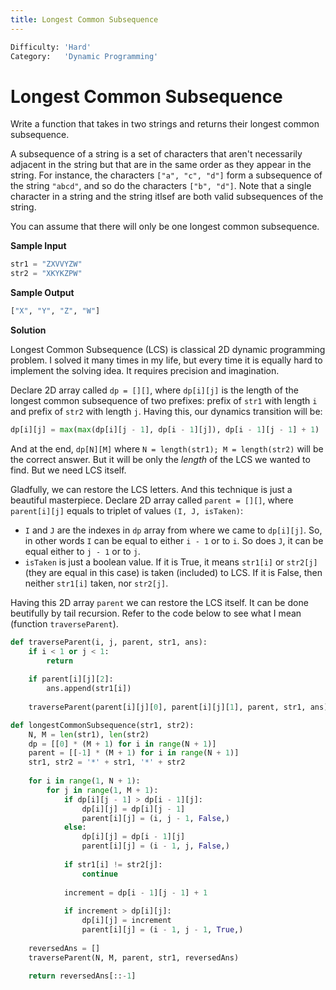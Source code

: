 ```yaml
---
title: Longest Common Subsequence
---
```


```python
Difficulty: 'Hard'
Category:   'Dynamic Programming'
```

# Longest Common Subsequence
Write a function that takes in two strings and returns their longest common subsequence.

A subsequence of a string is a set of characters that aren't necessarily adjacent in the string but that are in the same order as they appear in the string. For instance, the characters `["a", "c", "d"]` form a subsequence of the string `"abcd"`, and so do the characters `["b", "d"]`. Note that a single character in a string and the string itlsef are both valid subsequences of the string.

You can assume that there will only be one longest common subsequence. 

**Sample Input**
```python
str1 = "ZXVVYZW"
str2 = "XKYKZPW"
```

**Sample Output**
```python
["X", "Y", "Z", "W"]
```

**Solution**

Longest Common Subsequence (LCS) is classical 2D dynamic programming problem. I solved it many times in my life, but every time it is equally hard to implement the solving idea. It requires precision and imagination. 

Declare 2D array called `dp = [][]`, where `dp[i][j]` is the length of the longest common subsequence of two prefixes: prefix of `str1` with length `i` and prefix of `str2` with length `j`. Having this, our dynamics transition will be:
```python
dp[i][j] = max(max(dp[i][j - 1], dp[i - 1][j]), dp[i - 1][j - 1] + 1)
```
And at the end, `dp[N][M]` where `N = length(str1); M = length(str2)` will be the correct answer. But it will be only the *length* of the LCS we wanted to find. But we need LCS itself.

Gladfully, we can restore the LCS letters. And this technique is just a beautiful masterpiece. Declare 2D array called `parent = [][]`, where `parent[i][j]` equals to triplet of values `(I, J, isTaken)`:
* `I` and `J` are the indexes in `dp` array from where we came to `dp[i][j]`. So, in other words `I` can be equal to either `i - 1` or to `i`. So does `J`, it can be equal either to `j - 1` or to `j`.
* `isTaken` is just a boolean value. If it is True, it means `str1[i]` or `str2[j]`(they are equal in this case) is taken (included) to LCS. If it is False, then neither `str1[i]` taken, nor `str2[j]`.

Having this 2D array `parent` we can restore the LCS itself. It can be done beutifully by tail recursion. Refer to the code below to see what I mean (function `traverseParent`).
```python
def traverseParent(i, j, parent, str1, ans):
    if i < 1 or j < 1:
        return
	
    if parent[i][j][2]:
        ans.append(str1[i])
	
    traverseParent(parent[i][j][0], parent[i][j][1], parent, str1, ans)

def longestCommonSubsequence(str1, str2):
    N, M = len(str1), len(str2)
    dp = [[0] * (M + 1) for i in range(N + 1)]
    parent = [[-1] * (M + 1) for i in range(N + 1)]
    str1, str2 = '*' + str1, '*' + str2
	
    for i in range(1, N + 1):
        for j in range(1, M + 1):
            if dp[i][j - 1] > dp[i - 1][j]:
                dp[i][j] = dp[i][j - 1]
                parent[i][j] = (i, j - 1, False,)
            else:
                dp[i][j] = dp[i - 1][j]
                parent[i][j] = (i - 1, j, False,)
			
            if str1[i] != str2[j]:
                continue
			
            increment = dp[i - 1][j - 1] + 1
			
            if increment > dp[i][j]:
                dp[i][j] = increment
                parent[i][j] = (i - 1, j - 1, True,)
	
    reversedAns = []
    traverseParent(N, M, parent, str1, reversedAns)
	
    return reversedAns[::-1]			
```
